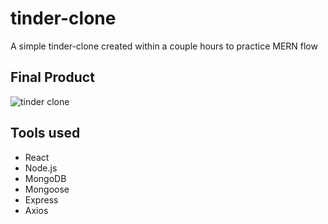 # tinder-clone
A simple tinder-clone created within a couple hours to practice MERN flow

## Final Product

![tinder clone](https://media2.giphy.com/media/z5VxnscgIk44EuS55C/giphy.gif)

## Tools used

* React
* Node.js
* MongoDB
* Mongoose
* Express
* Axios
